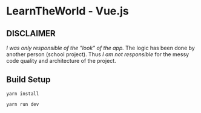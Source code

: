 # LearnTheWorld - Vue.js

## DISCLAIMER

*I was only responsible of the "look" of the app.*
The logic has been done by another person (school project).
Thus *I am not responsible* for the messy code quality and architecture
of the project.

## Build Setup

```
yarn install

yarn run dev

```
